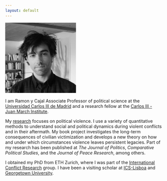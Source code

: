 ```yaml
---
layout: default
---
```


<img src="files/photo.JPG" style="width: 45%; height: 45%" />

I am Ramon y Cajal Associate Professor of political science at the [Universidad Carlos III de Madrid](https://www.uc3m.es/social-sciences-department/home) and a research fellow at the [Carlos III - Juan March Institute](https://ic3jm.es/).

My [research](./research.html) focuses on political violence. I use a variety of quantitative methods to understand social and political dynamics during violent conflicts and in their aftermath. My book project investigates the long-term consequences of civilian victimization and develops a new theory on how and under which circumstances violence leaves persistent legacies. Part of my research has been published at *The Journal of Politics*, *Comparative Political Studies*, and the *Journal of Peace Research*, among others.

I obtained my PhD from ETH Zurich, where I was part of the [International Conflict Research](https://icr.ethz.ch/) group.
I have been a visiting scholar at [ICS-Lisboa](https://www.ics.ulisboa.pt/) and [Georgetown University](https://government.georgetown.edu/).
